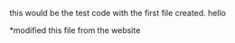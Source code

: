 this would be the test code with the first file created.
hello

*modified this file from the website
